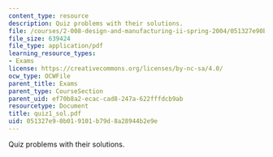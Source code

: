 ```yaml
---
content_type: resource
description: Quiz problems with their solutions.
file: /courses/2-008-design-and-manufacturing-ii-spring-2004/051327e90b019101b79d8a28944b2e9e_quiz1_sol.pdf
file_size: 639424
file_type: application/pdf
learning_resource_types:
- Exams
license: https://creativecommons.org/licenses/by-nc-sa/4.0/
ocw_type: OCWFile
parent_title: Exams
parent_type: CourseSection
parent_uid: ef70b8a2-ecac-cad8-247a-622fffdcb9ab
resourcetype: Document
title: quiz1_sol.pdf
uid: 051327e9-0b01-9101-b79d-8a28944b2e9e
---
```

Quiz problems with their solutions.